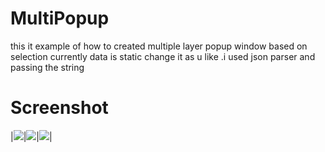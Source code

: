 # MultiPopup
this it example of how to created multiple layer popup window based on selection currently data is static change it as u like .i used json parser and passing the string 

Screenshot
====

|![](/screenshot/shadow_radius.gif)|![](/screenshot/shadow_foreground.gif)|![](/screenshot/shadow_corners.gif)|


